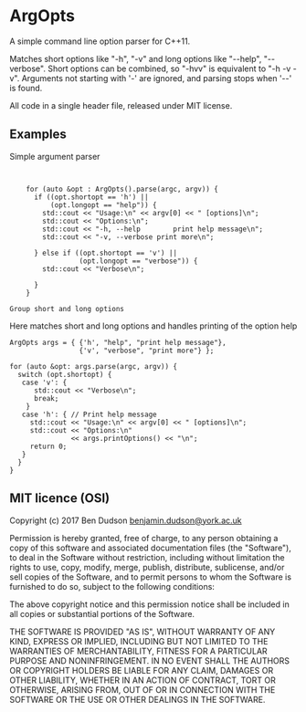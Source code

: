ArgOpts
=======

A simple command line option parser for C++11. 

Matches short options like "-h", "-v" and long options like "--help", "--verbose".
Short options can be combined, so "-hvv" is equivalent to "-h -v -v".
Arguments not starting with '-' are ignored, and parsing stops when '--' is found.

All code in a single header file, released under MIT license.

Examples
--------

Simple argument parser
~~~~~~~~~~~~~~~~~~~~~~

    
    for (auto &opt : ArgOpts().parse(argc, argv)) {
      if ((opt.shortopt == 'h') ||
          (opt.longopt == "help")) {
        std::cout << "Usage:\n" << argv[0] << " [options]\n";
        std::cout << "Options:\n";
        std::cout << "-h, --help		print help message\n";
        std::cout << "-v, --verbose	print more\n";
   
      } else if ((opt.shortopt == 'v') ||
                 (opt.longopt == "verbose")) {
        std::cout << "Verbose\n";
   
      }
    }

Group short and long options
~~~~~~~~~~~~~~~~~~~~~~~~~~~~

Here matches short and long options and handles printing of the option help

   
    ArgOpts args = { {'h', "help", "print help message"},
                     {'v', "verbose", "print more"} };
   
    for (auto &opt: args.parse(argc, argv)) {
      switch (opt.shortopt) {
       case 'v': {
          std::cout << "Verbose\n";
          break;
        }
       case 'h': { // Print help message
         std::cout << "Usage:\n" << argv[0] << " [options]\n";
         std::cout << "Options:\n"
                   << args.printOptions() << "\n";
         return 0;
       }
      }
    }


MIT licence (OSI)
-----------------

Copyright (c) 2017 Ben Dudson <benjamin.dudson@york.ac.uk>

Permission is hereby granted, free of charge, to any person obtaining a copy
of this software and associated documentation files (the "Software"), to deal
in the Software without restriction, including without limitation the rights
to use, copy, modify, merge, publish, distribute, sublicense, and/or sell
copies of the Software, and to permit persons to whom the Software is
furnished to do so, subject to the following conditions:

The above copyright notice and this permission notice shall be included in all
copies or substantial portions of the Software.

THE SOFTWARE IS PROVIDED "AS IS", WITHOUT WARRANTY OF ANY KIND, EXPRESS OR
IMPLIED, INCLUDING BUT NOT LIMITED TO THE WARRANTIES OF MERCHANTABILITY,
FITNESS FOR A PARTICULAR PURPOSE AND NONINFRINGEMENT. IN NO EVENT SHALL THE
AUTHORS OR COPYRIGHT HOLDERS BE LIABLE FOR ANY CLAIM, DAMAGES OR OTHER
LIABILITY, WHETHER IN AN ACTION OF CONTRACT, TORT OR OTHERWISE, ARISING FROM,
OUT OF OR IN CONNECTION WITH THE SOFTWARE OR THE USE OR OTHER DEALINGS IN THE
SOFTWARE.
